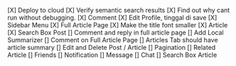 [X] Deploy to cloud
[X] Verify semantic search results
[X] Find out why cant run without debugging.
[X] Comment
[X] Edit Profile, tinggal di save
[X] Sidebar Menu
[X] Full Article Page
[X] Make the title font smaller
[X] Article
[X] Search Box Post
[] Comment and reply in full article page
[] Add Local Summarizer
[] Comment on Full Article Page
[] Articles Tab should have article summary
[] Edit and Delete Post / Article
[] Pagination
[] Related Article
[] Friends
[] Notification
[] Message
[] Chat
[] Search Box Article
